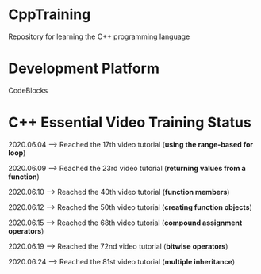 # CppTraining
Repository for learning the C++ programming language

# Development Platform
CodeBlocks

# C++ Essential Video Training Status
2020.06.04 --> Reached the 17th video tutorial (**using the range-based for loop**)

2020.06.09 --> Reached the 23rd video tutorial (**returning values from a function**)

2020.06.10 --> Reached the 40th video tutorial (**function members**)

2020.06.12 --> Reached the 50th video tutorial (**creating function objects**)

2020.06.15 --> Reached the 68th video tutorial (**compound assignment operators**)

2020.06.19 --> Reached the 72nd video tutorial (**bitwise operators**)

2020.06.24 --> Reached the 81st video tutorial (**multiple inheritance**)
